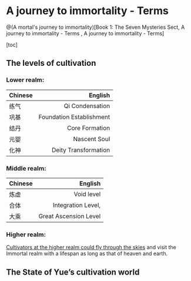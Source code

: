 # A journey to immortality - Terms 
@(A mortal's journey to immortality)[Book 1: The Seven Mysteries Sect, A journey to immortality - Terms , A journey to immortality - Terms]

[toc]



## The levels of cultivation

### **Lower realm:**

| Chinese| English |
| :-------- | --------:|
| 练气|   Qi Condensation|
| 巩基|   Foundation Establishment|
| 结丹|   Core Formation|
| 元婴|   Nascent Soul |
| 化神|   Deity Transformation|



### **Middle realm:**

| Chinese| English |
| :-------- | --------:|
| 炼虚|   Void level |
| 合体|   Integration Level,|
| 大乘|   Great Ascension Level|

### **Higher realm:**

 [Cultivators at the higher realm could fly through the skies](https://www.wuxiaworld.com/novel/rmji/rmji-chapter-127) and visit the Immortal realm with a lifespan as long as that of heaven and earth.



## The State of Yue’s cultivation world